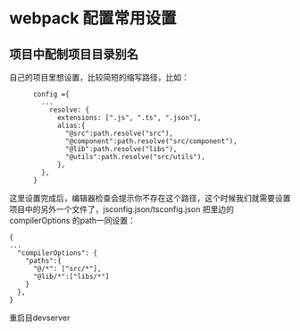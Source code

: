 # webpack 配置常用设置

## 项目中配制项目目录别名
自己的项目里想设置，比较简短的缩写路径，比如：
```
      config ={
        ...
          resolve: {
            extensions: [".js", ".ts", ".json"],
            alias:{
              "@src":path.resolve("src"),
              "@component":path.resolve("src/component"),
              "@lib":path.resolve("libs"),
              "@utils":path.resolve("src/utils"),
            },
        },
      }
```      
这里设置完成后，编辑器检查会提示你不存在这个路径，这个时候我们就需要设置项目中的另外一个文件了，jsconfig.json/tsconfig.json
把里边的 compilerOptions 的path一同设置：
```
{
...
  "compilerOptions": {
    "paths":{
      "@/*": ["src/*"],
      "@lib/*":["libs/*"]
    }
  },
}

```

重启目devserver
